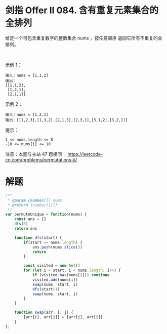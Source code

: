 # 剑指 Offer II 084. 含有重复元素集合的全排列 


给定一个可包含重复数字的整数集合 nums ，按任意顺序 返回它所有不重复的全排列。

 

示例 1：
```
输入：nums = [1,1,2]
输出：
[[1,1,2],
 [1,2,1],
 [2,1,1]]
 ```
示例 2：
```
输入：nums = [1,2,3]
输出：[[1,2,3],[1,3,2],[2,1,3],[2,3,1],[3,1,2],[3,2,1]]
```

提示：
```
1 <= nums.length <= 8
-10 <= nums[i] <= 10
```

注意：本题与主站 47 题相同： https://leetcode-cn.com/problems/permutations-ii/

# 解题
```js
/**
 * @param {number[]} nums
 * @return {number[][]}
 */
var permuteUnique = function(nums) {
    const ans = []
    dfs(0)
    return ans

    function dfs(start) {
        if(start == nums.length) {
            ans.push(nums.slice())
            return
        }

        const visited = new Set()
        for (let i = start; i < nums.length; i++) {
            if (visited.has(nums[i])) continue
            visited.add(nums[i])
            swap(nums, start, i)
            dfs(start+1)
            swap(nums, start, i)
        }
    }

    function swap(arr, i, j) {
        [arr[i], arr[j]] = [arr[j], arr[i]] 
    }
};
```